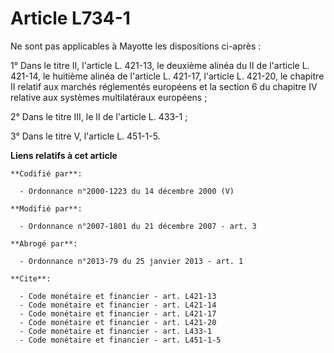 # Article L734-1

Ne sont pas applicables à Mayotte les dispositions ci-après : 

1° Dans le titre II, l'article L. 421-13, le deuxième alinéa du II de l'article L. 421-14, le huitième alinéa de l'article L.
421-17, l'article L. 421-20, le chapitre II relatif aux marchés réglementés européens et la section 6 du chapitre IV relative
aux systèmes multilatéraux européens ; 

2° Dans le titre III, le II de l'article L. 433-1 ; 

3° Dans le titre V, l'article L. 451-1-5.

**Liens relatifs à cet article**

	**Codifié par**:

	  - Ordonnance n°2000-1223 du 14 décembre 2000 (V)

	**Modifié par**:

	  - Ordonnance n°2007-1801 du 21 décembre 2007 - art. 3

	**Abrogé par**:

	  - Ordonnance n°2013-79 du 25 janvier 2013 - art. 1

	**Cite**:

	  - Code monétaire et financier - art. L421-13
	  - Code monétaire et financier - art. L421-14
	  - Code monétaire et financier - art. L421-17
	  - Code monétaire et financier - art. L421-20
	  - Code monétaire et financier - art. L433-1
	  - Code monétaire et financier - art. L451-1-5
